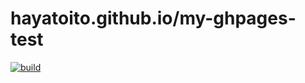 # hayatoito.github.io/my-ghpages-test

[![build](https://github.com/hayatoito/my-ghpages-test/workflows/build/badge.svg)](https://github.com/hayatoito/my-ghpages-test/actions)
